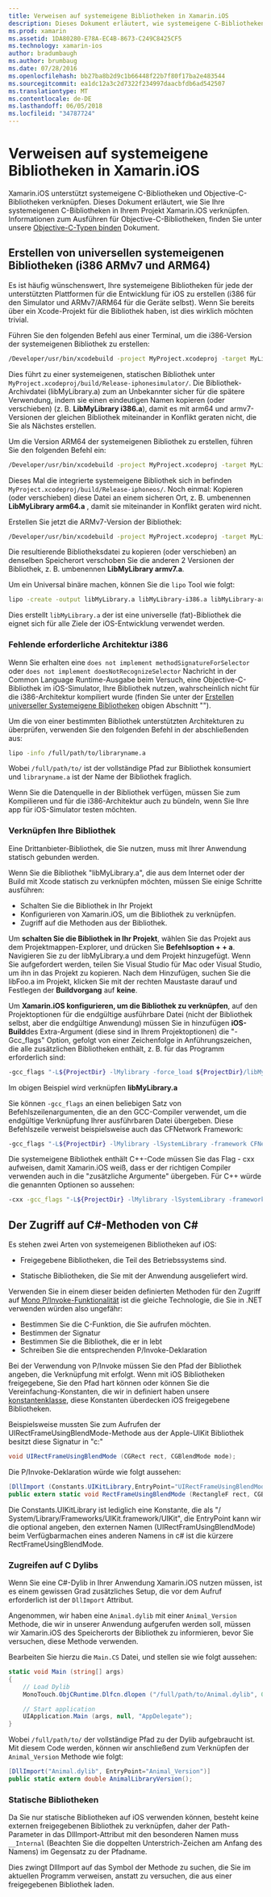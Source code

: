 ```yaml
---
title: Verweisen auf systemeigene Bibliotheken in Xamarin.iOS
description: Dieses Dokument erläutert, wie systemeigene C-Bibliotheken in einem Xamarin.iOS-Anwendung zu verknüpfen. Es wird beschrieben, wie universelle systemeigene Bibliotheken und C-Zugriffsmethoden in c# zu erstellen.
ms.prod: xamarin
ms.assetid: 1DA80280-E78A-EC4B-8673-C249C8425CF5
ms.technology: xamarin-ios
author: bradumbaugh
ms.author: brumbaug
ms.date: 07/28/2016
ms.openlocfilehash: bb27ba8b2d9c1b66448f22b7f80f17ba2e483544
ms.sourcegitcommit: ea1dc12a3c2d7322f234997daacbfdb6ad542507
ms.translationtype: MT
ms.contentlocale: de-DE
ms.lasthandoff: 06/05/2018
ms.locfileid: "34787724"
---
```

# <a name="referencing-native-libraries-in-xamarinios"></a>Verweisen auf systemeigene Bibliotheken in Xamarin.iOS

Xamarin.iOS unterstützt systemeigene C-Bibliotheken und Objective-C-Bibliotheken verknüpfen. Dieses Dokument erläutert, wie Sie Ihre systemeigenen C-Bibliotheken in Ihrem Projekt Xamarin.iOS verknüpfen. Informationen zum Ausführen für Objective-C-Bibliotheken, finden Sie unter unsere [Objective-C-Typen binden](~/ios/platform/binding-objective-c/index.md) Dokument.

<a name="building_native" />

## <a name="building-universal-native-libraries-i386-armv7-and-arm64"></a>Erstellen von universellen systemeigenen Bibliotheken (i386 ARMv7 und ARM64)

Es ist häufig wünschenswert, Ihre systemeigene Bibliotheken für jede der unterstützten Plattformen für die Entwicklung für iOS zu erstellen (i386 für den Simulator und ARMv7/ARM64 für die Geräte selbst). Wenn Sie bereits über ein Xcode-Projekt für die Bibliothek haben, ist dies wirklich möchten trivial.

Führen Sie den folgenden Befehl aus einer Terminal, um die i386-Version der systemeigenen Bibliothek zu erstellen:

```bash
/Developer/usr/bin/xcodebuild -project MyProject.xcodeproj -target MyLibrary -sdk iphonesimulator -arch i386 -configuration Release clean build
```

Dies führt zu einer systemeigenen, statischen Bibliothek unter `MyProject.xcodeproj/build/Release-iphonesimulator/`. Die Bibliothek-Archivdatei (libMyLibrary.a) zum an Unbekannter sicher für die spätere Verwendung, indem sie einen eindeutigen Namen kopieren (oder verschieben) (z. B. **LibMyLibrary i386.a**), damit es mit arm64 und armv7-Versionen der gleichen Bibliothek miteinander in Konflikt geraten nicht, die Sie als Nächstes erstellen.

Um die Version ARM64 der systemeigenen Bibliothek zu erstellen, führen Sie den folgenden Befehl ein:

```bash
/Developer/usr/bin/xcodebuild -project MyProject.xcodeproj -target MyLibrary -sdk iphoneos -arch arm64 -configuration Release clean build
```

Dieses Mal die integrierte systemeigene Bibliothek sich in befinden `MyProject.xcodeproj/build/Release-iphoneos/`. Noch einmal: Kopieren (oder verschieben) diese Datei an einem sicheren Ort, z. B. umbenennen **LibMyLibrary arm64.a** , damit sie miteinander in Konflikt geraten wird nicht.

Erstellen Sie jetzt die ARMv7-Version der Bibliothek:

```bash
/Developer/usr/bin/xcodebuild -project MyProject.xcodeproj -target MyLibrary -sdk iphoneos -arch armv7 -configuration Release clean build
```

Die resultierende Bibliotheksdatei zu kopieren (oder verschieben) an denselben Speicherort verschoben Sie die anderen 2 Versionen der Bibliothek, z. B. umbenennen **LibMyLibrary armv7.a**.

Um ein Universal binäre machen, können Sie die `lipo` Tool wie folgt:

```bash
lipo -create -output libMyLibrary.a libMyLibrary-i386.a libMyLibrary-arm64.a libMyLibrary-armv7.a
```

Dies erstellt `libMyLibrary.a` der ist eine universelle (fat)-Bibliothek die eignet sich für alle Ziele der iOS-Entwicklung verwendet werden.


### <a name="missing-required-architecture-i386"></a>Fehlende erforderliche Architektur i386

Wenn Sie erhalten eine `does not implement methodSignatureForSelector` oder `does not implement doesNotRecognizeSelector` Nachricht in der Common Language Runtime-Ausgabe beim Versuch, eine Objective-C-Bibliothek im iOS-Simulator, Ihre Bibliothek nutzen, wahrscheinlich nicht für die i386-Architektur kompiliert wurde (finden Sie unter der [Erstellen universeller Systemeigene Bibliotheken](#building_native) obigen Abschnitt "").

Um die von einer bestimmten Bibliothek unterstützten Architekturen zu überprüfen, verwenden Sie den folgenden Befehl in der abschließenden aus:

```bash
lipo -info /full/path/to/libraryname.a
```

Wobei `/full/path/to/` ist der vollständige Pfad zur Bibliothek konsumiert und `libraryname.a` ist der Name der Bibliothek fraglich.

Wenn Sie die Datenquelle in der Bibliothek verfügen, müssen Sie zum Kompilieren und für die i386-Architektur auch zu bündeln, wenn Sie Ihre app für iOS-Simulator testen möchten.

### <a name="linking-your-library"></a>Verknüpfen Ihre Bibliothek

Eine Drittanbieter-Bibliothek, die Sie nutzen, muss mit Ihrer Anwendung statisch gebunden werden. 

Wenn Sie die Bibliothek "libMyLibrary.a", die aus dem Internet oder der Build mit Xcode statisch zu verknüpfen möchten, müssen Sie einige Schritte ausführen:

-  Schalten Sie die Bibliothek in Ihr Projekt
-  Konfigurieren von Xamarin.iOS, um die Bibliothek zu verknüpfen.
-  Zugriff auf die Methoden aus der Bibliothek.


Um **schalten Sie die Bibliothek in Ihr Projekt**, wählen Sie das Projekt aus dem Projektmappen-Explorer, und drücken Sie **Befehlsoption + + a**. Navigieren Sie zu der libMyLibrary.a und dem Projekt hinzugefügt. Wenn Sie aufgefordert werden, teilen Sie Visual Studio für Mac oder Visual Studio, um ihn in das Projekt zu kopieren. Nach dem Hinzufügen, suchen Sie die libFoo.a im Projekt, klicken Sie mit der rechten Maustaste darauf und Festlegen der **Buildvorgang** auf **keine**.

Um **Xamarin.iOS konfigurieren, um die Bibliothek zu verknüpfen**, auf den Projektoptionen für die endgültige ausführbare Datei (nicht der Bibliothek selbst, aber die endgültige Anwendung) müssen Sie in hinzufügen **iOS-Build**des Extra-Argument (diese sind in Ihrem Projektoptionen) die "-Gcc_flags" Option, gefolgt von einer Zeichenfolge in Anführungszeichen, die alle zusätzlichen Bibliotheken enthält, z. B. für das Programm erforderlich sind:

```bash
-gcc_flags "-L${ProjectDir} -lMylibrary -force_load ${ProjectDir}/libMyLibrary.a"
```

Im obigen Beispiel wird verknüpfen **libMyLibrary.a**

Sie können `-gcc_flags` an einen beliebigen Satz von Befehlszeilenargumenten, die an den GCC-Compiler verwendet, um die endgültige Verknüpfung Ihrer ausführbaren Datei übergeben. Diese Befehlszeile verweist beispielsweise auch das CFNetwork Framework:

```bash
-gcc_flags "-L${ProjectDir} -lMylibrary -lSystemLibrary -framework CFNetwork -force_load ${ProjectDir}/libMyLibrary.a"
```

Die systemeigene Bibliothek enthält C++-Code müssen Sie das Flag - cxx aufweisen, damit Xamarin.iOS weiß, dass er der richtigen Compiler verwenden auch in die "zusätzliche Argumente" übergeben. Für C++ würde die genannten Optionen so aussehen:

```bash
-cxx -gcc_flags "-L${ProjectDir} -lMylibrary -lSystemLibrary -framework CFNetwork -force_load ${ProjectDir}/libMyLibrary.a"
```

<a name="Accessing_C_Methods_from_C#" />

## <a name="accessing-c-methods-from-c35"></a>Der Zugriff auf C#-Methoden von C&#35;

Es stehen zwei Arten von systemeigenen Bibliotheken auf iOS:

-  Freigegebene Bibliotheken, die Teil des Betriebssystems sind.

-  Statische Bibliotheken, die Sie mit der Anwendung ausgeliefert wird.


Verwenden Sie in einem dieser beiden definierten Methoden für den Zugriff auf [Mono P/Invoke-Funktionalität](http://www.mono-project.com/docs/advanced/pinvoke/) ist die gleiche Technologie, die Sie in .NET verwenden würden also ungefähr:

-  Bestimmen Sie die C-Funktion, die Sie aufrufen möchten.
-  Bestimmen der Signatur
-  Bestimmen Sie die Bibliothek, die er in lebt
-  Schreiben Sie die entsprechenden P/Invoke-Deklaration


Bei der Verwendung von P/Invoke müssen Sie den Pfad der Bibliothek angeben, die Verknüpfung mit erfolgt. Wenn mit iOS Bibliotheken freigegebene, Sie den Pfad hart können oder können Sie die Vereinfachung-Konstanten, die wir in definiert haben unsere [konstantenklasse](https://developer.xamarin.com/api/type/Constants/), diese Konstanten überdecken iOS freigegebene Bibliotheken.

Beispielsweise mussten Sie zum Aufrufen der UIRectFrameUsingBlendMode-Methode aus der Apple-UIKit Bibliothek besitzt diese Signatur in "c:"

```csharp
void UIRectFrameUsingBlendMode (CGRect rect, CGBlendMode mode);
```

Die P/Invoke-Deklaration würde wie folgt aussehen:

```csharp
[DllImport (Constants.UIKitLibrary,EntryPoint="UIRectFrameUsingBlendMode")]
public extern static void RectFrameUsingBlendMode (RectangleF rect, CGBlendMode blendMode);
```

Die Constants.UIKitLibrary ist lediglich eine Konstante, die als "/ System/Library/Frameworks/UIKit.framework/UIKit", die EntryPoint kann wir die optional angeben, den externen Namen (UIRectFramUsingBlendMode) beim Verfügbarmachen eines anderen Namens in c# ist die kürzere RectFrameUsingBlendMode.

<a name="Accessing_C_Dylibs" />

### <a name="accessing-c-dylibs"></a>Zugreifen auf C Dylibs

Wenn Sie eine C#-Dylib in Ihrer Anwendung Xamarin.iOS nutzen müssen, ist es einem gewissen Grad zusätzliches Setup, die vor dem Aufruf erforderlich ist der `DllImport` Attribut.

Angenommen, wir haben eine `Animal.dylib` mit einer `Animal_Version` Methode, die wir in unserer Anwendung aufgerufen werden soll, müssen wir Xamarin.iOS des Speicherorts der Bibliothek zu informieren, bevor Sie versuchen, diese Methode verwenden.

Bearbeiten Sie hierzu die `Main.CS` Datei, und stellen sie wie folgt aussehen:

```csharp
static void Main (string[] args)
{
    // Load Dylib
    MonoTouch.ObjCRuntime.Dlfcn.dlopen ("/full/path/to/Animal.dylib", 0);

    // Start application
    UIApplication.Main (args, null, "AppDelegate");
}
```

Wobei `/full/path/to/` der vollständige Pfad zu der Dylib aufgebraucht ist. Mit diesem Code werden, können wir anschließend zum Verknüpfen der `Animal_Version` Methode wie folgt:

```csharp
[DllImport("Animal.dylib", EntryPoint="Animal_Version")]
public static extern double AnimalLibraryVersion();
```

<a name="Static_Libraries" />

### <a name="static-libraries"></a>Statische Bibliotheken

Da Sie nur statische Bibliotheken auf iOS verwenden können, besteht keine externen freigegebenen Bibliothek zu verknüpfen, daher der Path-Parameter in das DllImport-Attribut mit den besonderen Namen muss `__Internal` (Beachten Sie die doppelten Unterstrich-Zeichen am Anfang des Namens) im Gegensatz zu der Pfadname.

Dies zwingt DllImport auf das Symbol der Methode zu suchen, die Sie im aktuellen Programm verweisen, anstatt zu versuchen, die aus einer freigegebenen Bibliothek laden.

